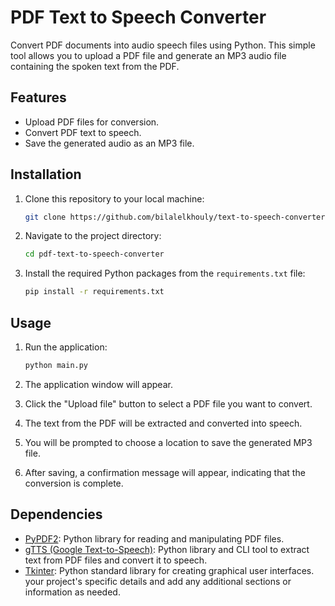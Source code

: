 # PDF Text to Speech Converter

Convert PDF documents into audio speech files using Python. This simple tool allows you to upload a PDF file and generate an MP3 audio file containing the spoken text from the PDF.

## Features

- Upload PDF files for conversion.
- Convert PDF text to speech.
- Save the generated audio as an MP3 file.

## Installation

1. Clone this repository to your local machine:

   ```bash
   git clone https://github.com/bilalelkhouly/text-to-speech-converter.git
   ```

2. Navigate to the project directory:

   ```bash
   cd pdf-text-to-speech-converter
   ```

3. Install the required Python packages from the `requirements.txt` file:

   ```bash
   pip install -r requirements.txt
   ```

## Usage

1. Run the application:

   ```bash
   python main.py
   ```

2. The application window will appear.

3. Click the "Upload file" button to select a PDF file you want to convert.

4. The text from the PDF will be extracted and converted into speech.

5. You will be prompted to choose a location to save the generated MP3 file.

6. After saving, a confirmation message will appear, indicating that the conversion is complete.

## Dependencies

- [PyPDF2](https://pypi.org/project/PyPDF2/): Python library for reading and manipulating PDF files.
- [gTTS (Google Text-to-Speech)](https://pypi.org/project/gTTS/): Python library and CLI tool to extract text from PDF files and convert it to speech.
- [Tkinter](https://docs.python.org/3/library/tkinter.html): Python standard library for creating graphical user interfaces.
your project's specific details and add any additional sections or information as needed.